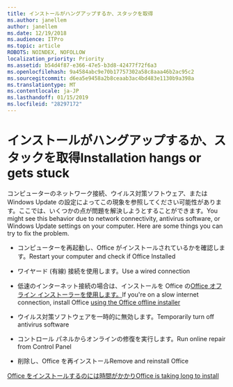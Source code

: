 ```yaml
---
title: インストールがハングアップするか、スタックを取得
ms.author: janellem
author: janellem
ms.date: 12/19/2018
ms.audience: ITPro
ms.topic: article
ROBOTS: NOINDEX, NOFOLLOW
localization_priority: Priority
ms.assetid: b54d4f87-e366-47e5-b3d8-42477f72f6a3
ms.openlocfilehash: 9a4584abc9e70b17757302a58c8aaa46b2ac95c2
ms.sourcegitcommit: d6ea5e9458a2b8ceaab3ac4bd483e1130b9a398a
ms.translationtype: MT
ms.contentlocale: ja-JP
ms.lasthandoff: 01/15/2019
ms.locfileid: "28297172"
---
```

# <a name="installation-hangs-or-gets-stuck"></a><span data-ttu-id="c7dc7-102">インストールがハングアップするか、スタックを取得</span><span class="sxs-lookup"><span data-stu-id="c7dc7-102">Installation hangs or gets stuck</span></span>

<span data-ttu-id="c7dc7-p101">コンピューターのネットワーク接続、ウイルス対策ソフトウェア、または Windows Update の設定によってこの現象を参照してください可能性があります。ここでは、いくつかの点が問題を解決しようとすることができます。</span><span class="sxs-lookup"><span data-stu-id="c7dc7-p101">You might see this behavior due to network connectivity, antivirus software, or Windows Update settings on your computer. Here are some things you can try to fix the problem.</span></span>
  
- <span data-ttu-id="c7dc7-105">コンピューターを再起動し、Office がインストールされているかを確認します。</span><span class="sxs-lookup"><span data-stu-id="c7dc7-105">Restart your computer and check if Office Installed</span></span>
    
- <span data-ttu-id="c7dc7-106">ワイヤード (有線) 接続を使用します。</span><span class="sxs-lookup"><span data-stu-id="c7dc7-106">Use a wired connection</span></span>
    
- <span data-ttu-id="c7dc7-107">低速のインターネット接続の場合は、インストールを Office の[Office オフライン インストーラーを使用します。](https://support.office.com/article/f0a85fe7-118f-41cb-a791-d59cef96ad1c?wt.mc_id=Alchemy_ClientDIA.aspx)</span><span class="sxs-lookup"><span data-stu-id="c7dc7-107">If you're on a slow internet connection, install Office [using the Office offline installer](https://support.office.com/article/f0a85fe7-118f-41cb-a791-d59cef96ad1c?wt.mc_id=Alchemy_ClientDIA.aspx)</span></span>
    
- <span data-ttu-id="c7dc7-108">ウイルス対策ソフトウェアを一時的に無効します。</span><span class="sxs-lookup"><span data-stu-id="c7dc7-108">Temporarily turn off antivirus software</span></span>
    
- <span data-ttu-id="c7dc7-109">コントロール パネルからオンラインの修復を実行します。</span><span class="sxs-lookup"><span data-stu-id="c7dc7-109">Run online repair from Control Panel</span></span>
    
- <span data-ttu-id="c7dc7-110">削除し、Office を再インストール</span><span class="sxs-lookup"><span data-stu-id="c7dc7-110">Remove and reinstall Office</span></span>
    
[<span data-ttu-id="c7dc7-111">Office をインストールするのには時間がかかり</span><span class="sxs-lookup"><span data-stu-id="c7dc7-111">Office is taking long to install</span></span>](https://support.office.com/article/0f09f357-3fef-42a6-b8aa-cef4c6c44bdf?wt.mc_id=Alchemy_ClientDIA.aspx)
  

